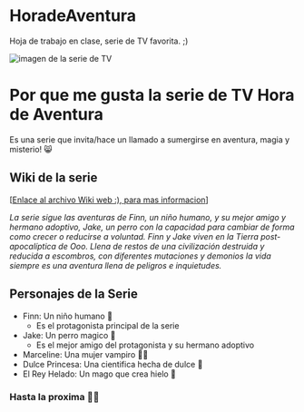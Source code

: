 # HoradeAventura
 Hoja de trabajo en clase, serie de TV favorita. ;)

![imagen de la serie de TV](https://static.wikia.nocookie.net/horadeaventura/images/8/80/ATPOL57.png/revision/latest?cb=20180731051319&path-prefix=es)

# Por que me gusta la serie de TV Hora de Aventura
Es una serie que invita/hace  un llamado a sumergirse en aventura, magia y misterio! :smile_cat:

## Wiki de la serie
[[Enlace al archivo Wiki web :), para mas informacion](https://horadeaventura.fandom.com/es/wiki/Hora_de_Aventura)]

_La serie sigue las aventuras de Finn, un niño humano, y su mejor amigo y hermano adoptivo, Jake, un perro con la capacidad para cambiar de forma como crecer o reducirse a voluntad. Finn y Jake viven en la Tierra post-apocalíptica de Ooo. Llena de restos de una civilización destruida y reducida a escombros, con diferentes mutaciones y demonios la vida siempre es una aventura llena de peligros e inquietudes._

## Personajes de la Serie
* Finn: Un niño humano  :boy:
    - Es el protagonista principal de la serie
* Jake: Un perro magico :dog:
    - Es el mejor amigo del protagonista y su hermano adoptivo
* Marceline: Una mujer vampiro :vampire_woman:
* Dulce Princesa: Una cientifica hecha de dulce :princess:
* El Rey Helado: Un mago que crea hielo :shaved_ice:

### Hasta la proxima :raising_hand_man:
